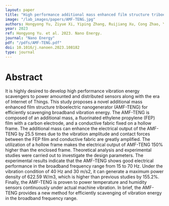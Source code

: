 ```yaml
---
layout: paper
title: "High performance additional mass enhanced film structure triboelectric nanogenerator for scavenging vibration energy in broadband frequency range"
image: "/lab_images/papers/AMF-TENG.jpg"
authors: Hongyong Yu, Ziyue Xi, Yiping Zhang, Ruijiang Xu, Cong Zhao, Yawei Wang, Xinyang Guo, Yue Huang, Jianchun Mi, Yejin Lin, Taili Du, Minyi Xu
year: 2023
ref: Hongyong Yu. et al. 2023. Nano Energy.
journal: "Nano Energy"
pdf: "/pdfs/AMF-TENG.pdf"
doi: 10.1016/j.nanoen.2023.108182
type: journal
---
```


# Abstract

It is highly desired to develop high performance vibration energy scavengers to power amounted and distributed sensors along with the era of Internet of Things. This study proposes a novel additional mass enhanced film structure triboelectric nanogenerator (AMF-TENG) for efficiently scavenging broadband vibration energy. The AMF-TENG is composed of an additional mass, a fluorinated ethylene propylene (FEP) film with a carbon electrode, and a conductive fabric fixed on a hollow frame. The additional mass can enhance the electrical output of the AMF-TENG by 25.5 times due to the vibration amplitude and contact forces between the FEP film and conductive fabric are greatly amplified. The utilization of a hollow frame makes the electrical output of AMF-TENG 150% higher than the enclosed frame. Theoretical analysis and experimental studies were carried out to investigate the design parameters. The experimental results indicate that the AMF-TENG shows good electrical performance in the broadband frequency range from 15 to 70 Hz. Under the vibration condition of 40 Hz and 30 m/s2, it can generate a maximum power density of 622.59 W/m3, which is higher than previous studies by 155.2%. Finally, the AMF-TENG is proven to power temperature and humidity sensors continuously under actual machine vibration. In brief, the AMF-TENG provides a new method for efficiently scavenging of vibration energy in the broadband frequency range.

